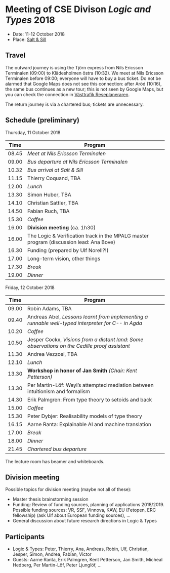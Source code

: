# Meeting of CSE Divison _Logic and Types_ 2018

- Date: 11-12 October 2018
- Place: [Salt & Sill](http://www.saltosill.se/)

## Travel

The outward journey is using the Tjörn express from Nils Ericsson Terminalen (09:00) to Klädesholmen östra (10:32).
We meet at Nils Ericsson Terminalen before 09:00; everyone will have to buy a bus ticket.
Do not be alarmed that Google Maps does not see this connection: after Aröd (10:16), the same bus continues as a new tour; this is not seen by Google Maps, but you can check the connection in [Västtrafik Reseplaneraren](https://www.vasttrafik.se/reseplanering/reseplaneraren/).

The return journey is via a chartered bus; tickets are unnecessary.

## Schedule (preliminary)

Thursday, 11 October 2018

| Time | Program |
|---|---|
| 08.45 | _Meet at Nils Ericsson Terminalen_
| 09.00 | _Bus departure at Nils Ericsson Terminalen_
| 10.32 | _Bus arrival at Salt & Sill_
| 11.15 | Thierry Coquand, TBA
| 12.00 | _Lunch_
| 13.30 | Simon Huber, TBA
| 14.10 | Christian Sattler, TBA
| 14.50 | Fabian Ruch, TBA
| 15.30 | _Coffee_
| 16.00 | __Division meeting__ (ca. 1h30)
| 16.00 | The Logic & Verification track in the MPALG master program (discussion lead: Ana Bove)
| 16.30 | Funding (prepared by Ulf Norell?!)
| 17.00 | Long-term vision, other things
| 17.30 | _Break_
| 19.00 | _Dinner_

Friday, 12 October 2018

| Time | Program |
|---|---|
| 09.00 | Robin Adams, TBA
| 09.40 | Andreas Abel, _Lessons learnt from implementing a runnable well-typed interpreter for C-- in Agda_
| 10.20 | _Coffee_
| 10.50 | Jesper Cockx, _Visions from a distant land: Some observations on the Cedille proof assistant_
| 11.30 | Andrea Vezzosi, TBA
| 12.10 | _Lunch_
| 13.30 | __Workshop in honor of Jan Smith__ _(Chair: Kent Petterson)_
| 13.30 | Per Martin-Löf: Weyl’s attempted mediation between intuitionism and formalism
| 14.30 | Erik Palmgren: From type theory to setoids and back
| 15.00 | _Coffee_
| 15.30 | Peter Dybjer: Realisability models of type theory
| 16.15 | Aarne Ranta: Explainable AI and machine translation
| 17.00 | _Break_
| 18.00 | _Dinner_
| 21.45 | _Chartered bus departure_

The lecture room has beamer and whiteboards.

## Division meeting

Possible topics for division meeting (maybe not all of these):

- Master thesis brainstorming session
- Funding: Review of funding sources, planning of applications 2018/2019.
  Possible funding sources: VR, SSF, Vinnova, KAW, EU (Fetopen, ERC fellowship) (ask Ulf about European funding sources), ...
- General discussion about future research directions in Logic & Types

## Participants

- Logic & Types: Peter, Thierry, Ana, Andreas, Robin, Ulf, Christian, Jesper, Simon, Andrea, Fabian, Victor
- Guests: Aarne Ranta, Erik Palmgren, Kent Petterson, Jan Smith, Micheal Hedberg, Per Martin-Löf, Peter Ljunglöf, ...


